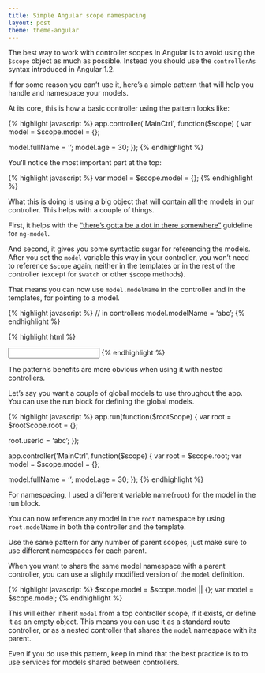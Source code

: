 ```yaml
---
title: Simple Angular scope namespacing
layout: post
theme: theme-angular
---
```


The best way to work with controller scopes in Angular is to avoid using the `$scope` object as much as possible. Instead you should use the `controllerAs` syntax introduced in Angular 1.2.

If for some reason you can’t use it, here’s a simple pattern that will help you handle and namespace your models.

At its core, this is how a basic controller using the pattern looks like:

{% highlight javascript %}
app.controller('MainCtrl', function($scope) {
  var model = $scope.model = {};

  model.fullName = ‘’;
  model.age = 30;
});
{% endhighlight %}

You’ll notice the most important part at the top:

{% highlight javascript %}
  var model = $scope.model = {};
{% endhighlight %}

What this is doing is using a big object that will contain all the models in our controller. This helps with a couple of things.

First, it helps with the [“there’s gotta be a dot in there somewhere”](http://jimhoskins.com/2012/12/14/nested-scopes-in-angularjs.html) guideline for `ng-model`. 

And second, it gives you some syntactic sugar for referencing the models. After you set the `model` variable this way in your controller, you won’t need to reference `$scope` again, neither in the templates or in the rest of the controller (except for `$watch` or other `$scope` methods).

That means you can now use `model.modelName` in the controller and in the templates, for pointing to a model.

{% highlight javascript %}
// in controllers
model.modelName = ‘abc’;
{% endhighlight %}

{% highlight html %}
<!-- in templates -->
<input ng-model=”model.modelName”>
{% endhighlight %}

The pattern’s benefits are more obvious when using it with nested controllers.

Let’s say you want a couple of global models to use throughout the app. You can use the run block for defining the global models.

{% highlight javascript %}
app.run(function($rootScope) {
  var root = $rootScope.root = {};

  root.userId = ‘abc’;
});

app.controller('MainCtrl', function($scope) {
  var root = $scope.root;
  var model = $scope.model = {};

  model.fullName = ‘’;
  model.age = 30;
});
{% endhighlight %}

For namespacing, I used a different variable name(`root`) for the model in the run block. 

You can now reference any model in the `root` namespace by using `root.modelName` in both the controller and the template.

Use the same pattern for any number of parent scopes, just make sure to use different namespaces for each parent.

When you want to share the same model namespace with a parent controller, you can use a slightly modified version of the `model` definition.

{% highlight javascript %}
$scope.model = $scope.model || {};
var model = $scope.model;
{% endhighlight %}

This will either inherit `model` from a top controller scope, if it exists, or define it as an empty object. This means you can use it as a standard route controller, or as a nested controller that shares the `model` namespace with its parent.

Even if you do use this pattern, keep in mind that the best practice is to to use services for models shared between controllers.

